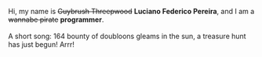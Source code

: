 Hi, my name is ~~Guybrush Threepwood~~ **Luciano Federico Pereira**, and I am a ~~wannabe pirate~~ **programmer**.<br><br>A short song: 164 bounty of doubloons gleams in the sun, a treasure hunt has just begun! Arrr!
